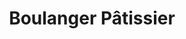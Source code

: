 ---
title: "Boulanger Pâtissier"
url: /saint-maximin-la-sainte-baume/boulanger-patissier/
shop: boulangerie
---